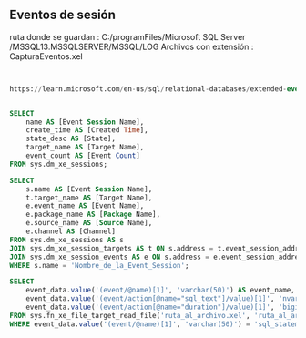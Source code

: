 

 
## Eventos de sesión

ruta donde se guardan  : C:/programFiles/Microsoft SQL Server /MSSQL13.MSSQLSERVER/MSSQL/LOG
Archivos con extensión : 
CapturaEventos.xel
 
```sql


https://learn.microsoft.com/en-us/sql/relational-databases/extended-events/quick-start-extended-events-in-sql-server?view=sql-server-ver16


```



```sql

SELECT 
    name AS [Event Session Name],
    create_time AS [Created Time],
    state_desc AS [State],
    target_name AS [Target Name],
    event_count AS [Event Count]
FROM sys.dm_xe_sessions;
```


```SQL
SELECT 
    s.name AS [Event Session Name],
    t.target_name AS [Target Name],
    e.event_name AS [Event Name],
    e.package_name AS [Package Name],
    e.source_name AS [Source Name],
    e.channel AS [Channel]
FROM sys.dm_xe_sessions AS s
JOIN sys.dm_xe_session_targets AS t ON s.address = t.event_session_address
JOIN sys.dm_xe_session_events AS e ON s.address = e.event_session_address
WHERE s.name = 'Nombre_de_la_Event_Session';
```


```SQL
SELECT
    event_data.value('(event/@name)[1]', 'varchar(50)') AS event_name,
    event_data.value('(event/action[@name="sql_text"]/value)[1]', 'nvarchar(max)') AS sql_text,
    event_data.value('(event/action[@name="duration"]/value)[1]', 'bigint') AS duration
FROM sys.fn_xe_file_target_read_file('ruta_al_archivo.xel', 'ruta_al_archivo.xem', NULL, NULL)
WHERE event_data.value('(event/@name)[1]', 'varchar(50)') = 'sql_statement_completed';
```




